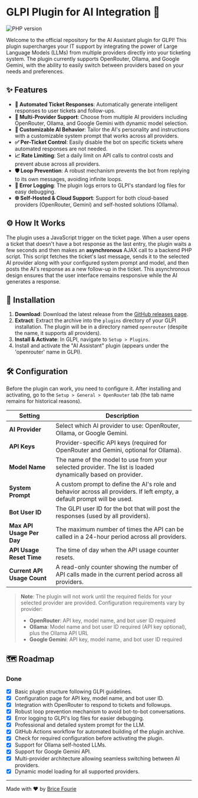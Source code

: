 # GLPI Plugin for AI Integration 🤖

![PHP version](https://img.shields.io/badge/PHP-%3E%3D8.2-8892BF.svg)

Welcome to the official repository for the AI Assistant plugin for GLPI! This plugin supercharges your IT support by integrating the power of Large Language Models (LLMs) from multiple providers directly into your ticketing system. The plugin currently supports OpenRouter, Ollama, and Google Gemini, with the ability to easily switch between providers based on your needs and preferences.

## ✨ Features

-   **🧠 Automated Ticket Responses**: Automatically generate intelligent responses to user tickets and follow-ups.
-   **🚀 Multi-Provider Support**: Choose from multiple AI providers including OpenRouter, Ollama, and Google Gemini with dynamic model selection.
-   **🔧 Customizable AI Behavior**: Tailor the AI's personality and instructions with a customizable system prompt that works across all providers.
-   **✅ Per-Ticket Control**: Easily disable the bot on specific tickets where automated responses are not needed.
-   **📈 Rate Limiting**: Set a daily limit on API calls to control costs and prevent abuse across all providers.
-   **🛡️ Loop Prevention**: A robust mechanism prevents the bot from replying to its own messages, avoiding infinite loops.
-   **📝 Error Logging**: The plugin logs errors to GLPI's standard log files for easy debugging.
-   **🌐 Self-Hosted & Cloud Support**: Support for both cloud-based providers (OpenRouter, Gemini) and self-hosted solutions (Ollama).

## ⚙️ How It Works

The plugin uses a JavaScript trigger on the ticket page. When a user opens a ticket that doesn't have a bot response as the last entry, the plugin waits a few seconds and then makes an **asynchronous** AJAX call to a backend PHP script. This script fetches the ticket's last message, sends it to the selected AI provider along with your configured system prompt and model, and then posts the AI's response as a new follow-up in the ticket. This asynchronous design ensures that the user interface remains responsive while the AI generates a response.

## 💾 Installation

1.  **Download**: Download the latest release from the [GitHub releases page](https://github.com/bricefourie/glpiai-openrouter/releases).
2.  **Extract**: Extract the archive into the `plugins` directory of your GLPI installation. The plugin will be in a directory named `openrouter` (despite the name, it supports all providers).
3.  **Install & Activate**: In GLPI, navigate to `Setup > Plugins`.
4.  Install and activate the "AI Assistant" plugin (appears under the 'openrouter' name in GLPI).

## 🛠️ Configuration

Before the plugin can work, you need to configure it. After installing and activating, go to the `Setup > General > OpenRouter` tab (the tab name remains for historical reasons).

| Setting                    | Description                                                                                                |
| -------------------------- | ---------------------------------------------------------------------------------------------------------- |
| **AI Provider**            | Select which AI provider to use: OpenRouter, Ollama, or Google Gemini.                                     |
| **API Keys**               | Provider-specific API keys (required for OpenRouter and Gemini, optional for Ollama).                       |
| **Model Name**             | The name of the model to use from your selected provider. The list is loaded dynamically based on provider. |
| **System Prompt**          | A custom prompt to define the AI's role and behavior across all providers. If left empty, a default prompt will be used. |
| **Bot User ID**            | The GLPI user ID for the bot that will post the responses (used by all providers).                         |
| **Max API Usage Per Day**  | The maximum number of times the API can be called in a 24-hour period across all providers.                |
| **API Usage Reset Time**   | The time of day when the API usage counter resets.                                                         |
| **Current API Usage Count**| A read-only counter showing the number of API calls made in the current period across all providers.       |

> **Note**: The plugin will not work until the required fields for your selected provider are provided. Configuration requirements vary by provider:
> - **OpenRouter**: API key, model name, and bot user ID required
> - **Ollama**: Model name and bot user ID required (API key optional), plus the Ollama API URL
> - **Google Gemini**: API key, model name, and bot user ID required

## 🗺️ Roadmap

### Done
-   [x] Basic plugin structure following GLPI guidelines.
-   [x] Configuration page for API key, model name, and bot user ID.
-   [x] Integration with OpenRouter to respond to tickets and followups.
-   [x] Robust loop prevention mechanism to avoid bot-to-bot conversations.
-   [x] Error logging to GLPI's log files for easier debugging.
-   [x] Professional and detailed system prompt for the LLM.
-   [x] GitHub Actions workflow for automated building of the plugin archive.
-   [x] Check for required configuration before activating the plugin.
-   [x] Support for Ollama self-hosted LLMs.
-   [x] Support for Google Gemini API.
-   [x] Multi-provider architecture allowing seamless switching between AI providers.
-   [x] Dynamic model loading for all supported providers.

---

Made with ❤️ by [Brice Fourie](https://github.com/bricefourie)
